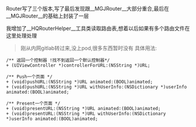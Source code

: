 Router写了三个版本,写了最后发现跟__MGJRouter__大部分重合,最后在__MGJRouter__的基础上封装了一层

我增加了__HQRouterHelper__工具类读取路由表,想着以后如果有多个路由文件在这里处理处理
> 刚从内网gitlab转过来,没上pod,很多东西暂时没有
具体用法:
```objc
/** 返回一个控制器 !找不到返回一个默认控制器*/
+ (UIViewController *)controllerForURL:(NSString *)URL;

/** Push一个页面 */
+ (void)pushURL:(NSString *)URL animated:(BOOL)animated;
+ (void)pushURL:(NSString *)URL withUserInfo:(NSDictionary *)userInfo animated:(BOOL)animated;

/** Present一个页面 */
+ (void)presentURL:(NSString *)URL animated:(BOOL)animated;
+ (void)presentURL:(NSString *)URL withUserInfo:(NSDictionary *)userInfo animated:(BOOL)animated;

```
